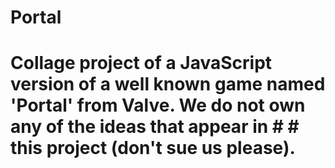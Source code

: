 # Portal
#
# Collage project of a JavaScript version of a well known game named 'Portal' from Valve. We do not own any of the ideas that appear in # # this project (don't sue us please).

